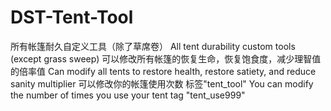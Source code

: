 # DST-Tent-Tool
所有帐篷耐久自定义工具（除了草席卷）  All tent durability custom tools (except grass sweep)  可以修改所有帐篷的恢复生命，恢复饱食度，减少理智值的倍率值  Can modify all tents to restore health, restore satiety, and reduce sanity multiplier  可以修改你的帐篷使用次数  标签"tent_tool"  You can modify the number of times you use your tent  tag "tent_use999" 
